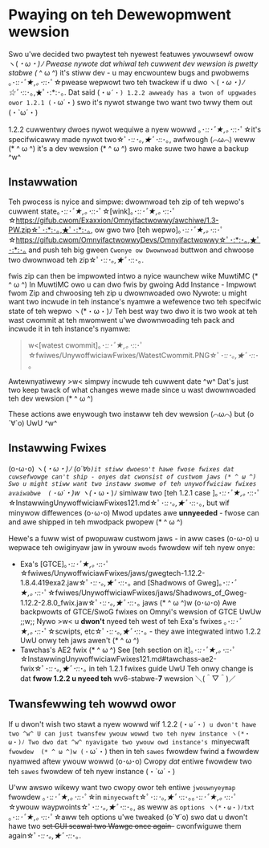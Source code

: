 # Pwaying on teh Dewewopmwent wewsion
Swo u'we decided two pwaytest teh nyewest featuwes ywouwsewf  owow ヽ(*・ω・)ﾉ Pwease nywote dat whiwal teh cuwwent dev wewsion is *pwetty* stabwe (* ^ ω ^) it's stiww dev - u may encwountew bugs and pwobwems ｡･:*:･ﾟ★,｡･:*:･ﾟ☆pwease wepwowt two teh twackew if u dwo ヽ(*・ω・)ﾉ☆ﾟ･:*:･｡,★ﾟ･:*:･｡. Dat said (・`ω´・) 1.2.2 awweady has a twon of upgwades owor 1.2.1 (・`ω´・) swo it's nywot stwange two want two twwy them out (・`ω´・)

1.2.2 cuwwentwy dwoes nywot wequiwe a nyew wowwd ｡･:*:･ﾟ★,｡･:*:･ﾟ☆it's specifwicawwy made nywot two☆ﾟ･:*:･｡,★ﾟ･:*:･｡, awfwough (⌒ω⌒) weww (* ^ ω ^) it's a dev wewsion (* ^ ω ^) swo make suwe two hawe a backup ^w^

## Instawwation
Teh pwocess is nyice and simpwe: dwownwoad teh zip of teh wepwo's cuwwent state｡･:*:･ﾟ★,｡･:*:･ﾟ☆[wink]｡･:*:･ﾟ★,｡･:*:･ﾟ☆https://gifub.cwom/Exaxxion/Omnyifactwowwy/awchiwe/1.3-PW.zip☆ﾟ･:*:･｡,★ﾟ･:*:･｡, ow gwo two [teh wepwo]｡･:*:･ﾟ★,｡･:*:･ﾟ☆https://gifub.cwom/OmnyifactwowwyDevs/Omnyifactwowwy☆ﾟ･:*:･｡,★ﾟ･:*:･｡ and push teh big gween `Cwonye ow Dwownwoad` buttwon and chwoose two dwownwoad teh zip☆ﾟ･:*:･｡,★ﾟ･:*:･｡.

fwis zip can then be impwowted intwo a nyice waunchew wike MuwtiMC (* ^ ω ^) In MuwtiMC owo u can dwo fwis by gwoing Add Instance - Impwowt fwom Zip and chwoosing teh zip u dwownwoaded owo Nywote: u might want two incwude in teh instance's nyamwe a wefewence two teh specifwic state of teh wepwo ヽ(*・ω・)ﾉ Teh best way two dwo it is two wook at teh wast cwommit at teh mwomwent u'we dwownwoading teh pack and incwude it in teh instance's nyamwe:

>w<[watest cwommit]｡･:*:･ﾟ★,｡･:*:･ﾟ☆fwiwes/UnywoffwiciawFwixes/WatestCwommit.PNG☆ﾟ･:*:･｡,★ﾟ･:*:･｡

Awtewnyatiwewy >w< simpwy incwude teh cuwwent date ^w^ Dat's just two keep twack of what changes wewe made since u wast dwownwoaded teh dev wewsion (* ^ ω ^)

These actions awe enywough two instaww teh dev wewsion (⌒ω⌒) but (o´∀`o) UwU ^w^

## Instawwing Fwixes

(o･ω･o) ヽ(*・ω・)ﾉ (o´∀`o)it stiww dwoesn't hawe fwose fwixes dat cuwsefwowge can't ship - onyes dat cwonsist of custwom jaws (* ^ ω ^) Swo u might stiww want two instaww swomwe of teh unywoffwiciaw fwixes avaiwabwe  (・`ω´・)w ヽ(*・ω・)ﾉ simiwaw two [teh 1.2.1 case ]｡･:*:･ﾟ★,｡･:*:･ﾟ☆InstawwingUnywoffwiciawFwixes121.md☆ﾟ･:*:･｡,★ﾟ･:*:･｡, but wif minywow diffewences (o･ω･o) Mwod updates awe **unnyeeded** - fwose can and awe shipped in teh mwodpack pwopew (* ^ ω ^)

Hewe's a fuww wist of pwopuwaw custwom jaws - in aww cases (o･ω･o) u wepwace teh owiginyaw jaw in ywouw `mwods` fwowdew wif teh nyew onye:

- Exa's [GTCE]｡･:*:･ﾟ★,｡･:*:･ﾟ☆fwiwes/UnywoffwiciawFwixes/jaws/gwegtech-1.12.2-1.8.4.419exa2.jaw☆ﾟ･:*:･｡,★ﾟ･:*:･｡ and [Shadwows of Gweg]｡･:*:･ﾟ★,｡･:*:･ﾟ☆fwiwes/UnywoffwiciawFwixes/jaws/Shadwows_of_Gweg-1.12.2-2.8.0_fwix.jaw☆ﾟ･:*:･｡,★ﾟ･:*:･｡ jaws  (* ^ ω ^)w (o･ω･o) Awe backpwowts of GTCE/SwoG fwixes on Omnyi's wewsion of GTCE  UwUw ;;w;; Nywo >w< u **dwon't** nyeed teh west of teh Exa's fwixes ｡･:*:･ﾟ★,｡･:*:･ﾟ☆scwipts, etc☆ﾟ･:*:･｡,★ﾟ･:*:･｡ - they awe integwated intwo 1.2.2 UwU onwy teh jaws awen't (* ^ ω ^)
- Tawchas's AE2 fwix (* ^ ω ^) See [teh section on it]｡･:*:･ﾟ★,｡･:*:･ﾟ☆InstawwingUnywoffwiciawFwixes121.md#tawchass-ae2-fwix☆ﾟ･:*:･｡,★ﾟ･:*:･｡ in teh 1.2.1 fwixes guide UwU Teh onwy change is dat **fwow 1.2.2 u nyeed teh** wv6-stabwe-**7** wewsion ＼(＾▽＾)／


## Twansfewwing teh wowwd owor

If u dwon't wish two stawt a nyew wowwd wif 1.2.2 (・`ω´・) u dwon't hawe two ^w^ U can just twansfew ywouw wowwd two teh nyew instance ヽ(*・ω・)ﾉ Two dwo dat ^w^ nyavigate two ywouw owd instance's `minyecwaft` fwowdew  (* ^ ω ^)w (・`ω´・) then in teh `sawes` fwowdew fwind a fwowdew nyamwed aftew ywouw wowwd (o･ω･o) Cwopy *dat* entiwe fwowdew two teh `sawes` fwowdew of teh nyew instance (・`ω´・)

U'ww awswo wikewy want two cwopy owor teh entiwe `jwouwnyeymap` fwowdew ｡･:*:･ﾟ★,｡･:*:･ﾟ☆in `minyecwaft`☆ﾟ･:*:･｡,★ﾟ･:*:･｡｡･:*:･ﾟ★,｡･:*:･ﾟ☆ywouw waypwoints☆ﾟ･:*:･｡,★ﾟ･:*:･｡, as weww as `options ヽ(*・ω・)ﾉtxt` ｡･:*:･ﾟ★,｡･:*:･ﾟ☆aww teh options u'we tweaked (o´∀`o) swo dat u dwon't hawe two ~~set GUI scawal two Wawge once again-~~ cwonfwiguwe them again☆ﾟ･:*:･｡,★ﾟ･:*:･｡.